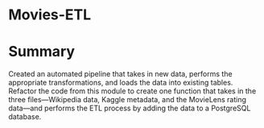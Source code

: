 # Movies-ETL

# Summary

Created an automated pipeline that takes in new data, performs the appropriate transformations, and loads the data into existing tables. Refactor the code from this module to create one function that takes in the three files—Wikipedia data, Kaggle metadata, and the MovieLens rating data—and performs the ETL process by adding the data to a PostgreSQL database.
